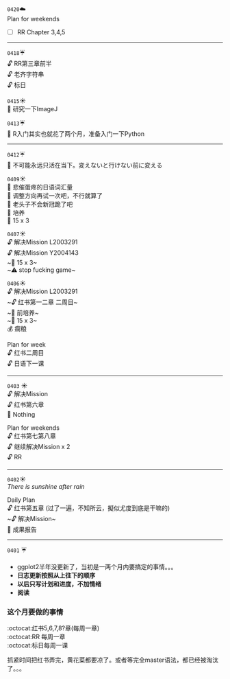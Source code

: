 
``0420``:cloud:  
Plan for weekends  

- [ ] RR Chapter 3,4,5





----
``0418``:umbrella:   
:unlock: RR第三章前半  
:unlock: 老齐字符串  
:unlock: 标日  


``0415``:sunny:  
:memo: 研究一下ImageJ  



``0413``:umbrella:  
:memo: R入门其实也就花了两个月，准备入门一下Python

----
``0412``:umbrella:  
:memo: 不可能永远只活在当下。変えないと行けない前に変える  


``0409``:sunny:  
:memo: 悲催蛋疼的日语词汇量   
:memo: 调整方向再试一次吧，不行就算了   
:memo: 老头子不会新冠跪了吧   
:microscope: 培养   
:muscle: 15 x 3  

``0407``:sunny:  
:unlock: 解决Mission L2003291   
:unlock: 解决Mission Y2004143  
~:muscle: 15 x 3~  
~:warning: stop fucking game~  


``0406``:sunny:  
:unlock: 解决Mission L2003291  
~:unlock: 红书第一二章 二周目~  
~:microscope: 前培养~    
~:muscle: 15 x 3~  
:moneybag: 瘸粮  

Plan for week  
:unlock: 红书二周目  
:unlock: 日语下一课

----
``0403`` :sunny:  
:unlock: 解决Mission  
:unlock: 红书第六章  
:briefcase: Nothing

Plan for weekends  
:unlock: 红书第七第八章  
:unlock: 继续解决Mission x 2  
:unlock: RR  

----
``0402``:sunny:  
*There is sunshine after rain*

Daily Plan  
:unlock: 红书第五章  (过了一遍，不知所云，擬似尤度到底是干嘛的)  
~:unlock: 解决Mission~  
:briefcase: 成果报告

---
``0401`` :umbrella:  
- ggplot2半年没更新了，当初是一两个月内要搞定的事情。。。
- **日志更新按照从上往下的顺序**
- **以后只写计划和进度，不加情绪**
- **阅读**

### 这个月要做的事情  
:octocat:红书5,6,7,8?章(每周一章)  
:octocat:RR 每周一章  
:octocat:标日每周一课

 抓紧时间把红书弄完，黄花菜都要凉了。或者等完全master语法，都已经被淘汰了。。。
